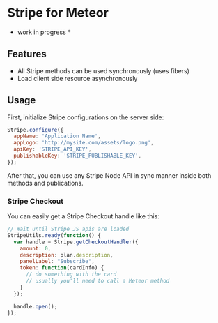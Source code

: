 Stripe for Meteor
=================

* work in progress *

Features
--------

 - All Stripe methods can be used synchronously (uses fibers)
 - Load client side resource asynchronously

## Usage

First, initialize Stripe configurations on the server side:

~~~js
Stripe.configure({
  appName: 'Application Name',
  appLogo: 'http://mysite.com/assets/logo.png',
  apiKey: 'STRIPE_API_KEY',
  publishableKey: 'STRIPE_PUBLISHABLE_KEY',
});
~~~

After that, you can use any Stripe Node API in sync manner inside both methods and publications.

### Stripe Checkout

You can easily get a Stripe Checkout handle like this:

~~~js
// Wait until Stripe JS apis are loaded
StripeUtils.ready(function() {
  var handle = Stripe.getCheckoutHandler({
    amount: 0,
    description: plan.description,
    panelLabel: "Subscribe",
    token: function(cardInfo) {
      // do something with the card
      // usually you'll need to call a Meteor method
    }
  });

  handle.open();
});
~~~



